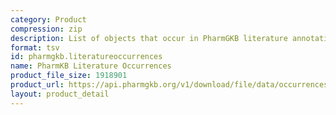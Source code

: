 ```yaml
---
category: Product
compression: zip
description: List of objects that occur in PharmGKB literature annotations and pathways
format: tsv
id: pharmgkb.literatureoccurrences
name: PharmKB Literature Occurrences
product_file_size: 1918901
product_url: https://api.pharmgkb.org/v1/download/file/data/occurrences.zip
layout: product_detail
---
```

